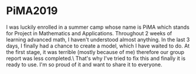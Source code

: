 # PiMA2019
I was luckily enrolled in a summer camp whose name is PiMA which stands for Project in Mathematics and Applications. Throughout 2 weeks of learning advanced math, I haven't understood almost anything. In the last 3 days, I finally had a chance to create a model, which I have waited to do. At the first stage, it was terrible (mostly because of me) therefore our group report was less completed.\\
That's why I've tried to fix this and finally it is ready to use. I'm so proud of it and want to share it to everyone.

